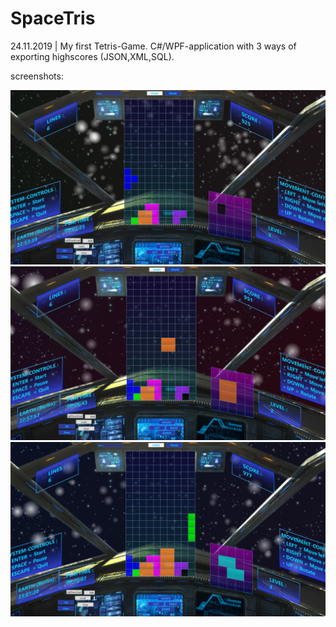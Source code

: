 # SpaceTris
 24.11.2019 | My first Tetris-Game. C#/WPF-application with 3 ways of exporting highscores (JSON,XML,SQL).
 
 screenshots:
 
 <img src="https://github.com/MaximilianMahlke/SpaceTris/blob/main/Screenshots/Spacetris_Screenshot1.jpg?raw=true">
 <img src="https://github.com/MaximilianMahlke/SpaceTris/blob/main/Screenshots/Spacetris_Screenshot2.jpg?raw=true">
 <img src="https://github.com/MaximilianMahlke/SpaceTris/blob/main/Screenshots/Spacetris_Screenshot3.jpg?raw=true">
